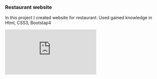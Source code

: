 ### Restaurant website
In this project I created website for restaurant. Used gained knowledge in Html, CSS3, Bootstap4


![page1](https://github.com/nurbolatkz/Restaurant-website/blob/main/restaurant.html)
